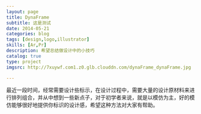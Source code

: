 ```yaml
---
layout: page
title: DynaFrame
subtitle: 这是测试
date: 2014-05-21
categories: blog
tags: [design,logo,illustrator]
skills: [Ar,Pr]
description: 希望总结做设计中的小技巧
catalog: true
type: project
imgsrc: http://7xuywf.com1.z0.glb.clouddn.com/dynaFrame_dynaFrame.jpg

---
```


最近一段时间，经常需要设计些标示，在设计过程中，需要大量的设计原材料来进行排列组合，并从中想到一些新点子，对于初学者来说，就是以模仿为主，好的模仿能够很好地提供你标识的设计感，希望这种方法对大家有帮助。
